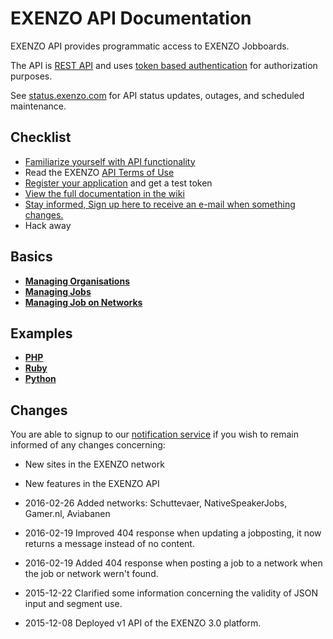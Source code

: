 # EXENZO API Documentation
EXENZO API provides programmatic access to EXENZO Jobboards.

The API is [REST API](https://en.wikipedia.org/wiki/Representational_state_transfer) and uses [token based authentication](https://github.com/EXENZO/exenzo-api/wiki/1.-Api) for authorization purposes.

See [status.exenzo.com](http://status.exenzo.com/) for API status updates, outages, and scheduled maintenance.

## Checklist
* [Familiarize yourself with API functionality](https://github.com/EXENZO/exenzo-api/wiki)
* Read the EXENZO [API Terms of Use](#)
* [Register your application](#) and get a test token
* [View the full documentation in the wiki](https://github.com/EXENZO/exenzo-api/wiki)
* [Stay informed, Sign up here to receive an e-mail when something changes.](http://exenzo.us7.list-manage2.com/subscribe?u=31dc22e3b5f498cbbf1a5e9b6&id=580439f706)
* Hack away

## Basics
- **[Managing Organisations](https://github.com/EXENZO/exenzo-api/wiki/1.3-Organisation)**
- **[Managing Jobs](https://github.com/EXENZO/exenzo-api/wiki/1.2-Job)**
- **[Managing Job on Networks](https://github.com/EXENZO/exenzo-api/wiki/1.4-Post)**

## Examples
- **[PHP](https://github.com/EXENZO/exenzo-api/tree/master/examples/php)**
- **[Ruby](https://github.com/EXENZO/exenzo-api/tree/master/examples/ruby)**
- **[Python](https://github.com/EXENZO/exenzo-api/tree/master/examples/python)**

## Changes
You are able to signup to our [notification service](http://exenzo.us7.list-manage2.com/subscribe?u=31dc22e3b5f498cbbf1a5e9b6&id=580439f706) if you wish to remain informed of any changes concerning:
* New sites in the EXENZO network
* New features in the EXENZO API

* 2016-02-26 Added networks: Schuttevaer, NativeSpeakerJobs, Gamer.nl, Aviabanen
* 2016-02-19 Improved 404 response when updating a jobposting, it now returns a message instead of no content.
* 2016-02-19 Added 404 response when posting a job to a network when the job or network wern't found.
* 2015-12-22 Clarified some information concerning the validity of JSON input and segment use.
* 2015-12-08 Deployed v1 API of the EXENZO 3.0 platform.
